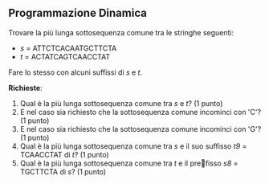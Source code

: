 ## Programmazione Dinamica ##

Trovare la più lunga sottosequenza comune tra le stringhe seguenti:
- _s_ = ATTCTCACAATGCTTCTA
- _t_ = ACTATCAGTCAACCTAT

Fare lo stesso con alcuni suffissi di _s_ e _t_.

__Richieste__:
1. Qual è la più lunga sottosequenza comune tra _s_ e _t_? (1 punto)
2. E nel caso sia richiesto che la sottosequenza comune incominci con 'C'? (1 punto)
3. E nel caso sia richiesto che la sottosequenza comune incominci con 'G'? (1 punto)
3. Qual è la più lunga sottosequenza comune tra _s_ e il suo suffisso _t9_ = TCAACCTAT di _t_? (1 punto)
4. Qual è la più lunga sottosequenza comune tra _t_ e il prefisso _s8_ = TGCTTCTA di _s_? (1 punto)
